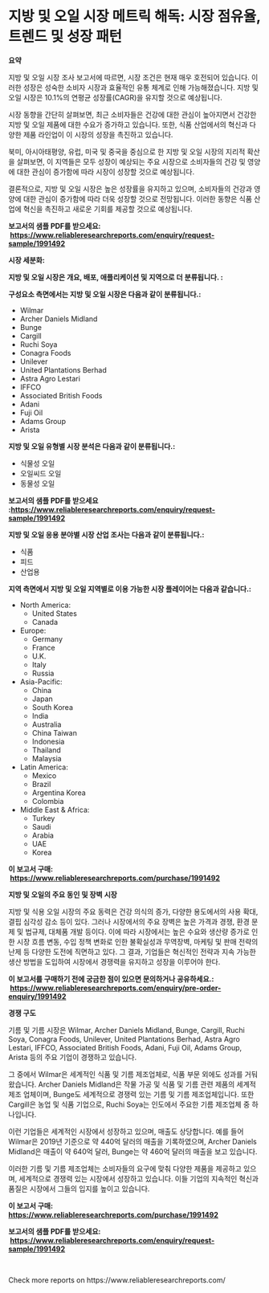 <p><h1>지방 및 오일 시장 메트릭 해독: 시장 점유율, 트렌드 및 성장 패턴</h1></p><p><strong>요약</strong></p>
<p><p>지방 및 오일 시장 조사 보고서에 따르면, 시장 조건은 현재 매우 호전되어 있습니다. 이러한 성장은 성숙한 소비자 시장과 효율적인 유통 체계로 인해 가능해졌습니다. 지방 및 오일 시장은 10.1%의 연평균 성장률(CAGR)을 유지할 것으로 예상됩니다.</p><p>시장 동향을 간단히 살펴보면, 최근 소비자들은 건강에 대한 관심이 높아지면서 건강한 지방 및 오일 제품에 대한 수요가 증가하고 있습니다. 또한, 식품 산업에서의 혁신과 다양한 제품 라인업이 이 시장의 성장을 촉진하고 있습니다.</p><p>북미, 아시아태평양, 유럽, 미국 및 중국을 중심으로 한 지방 및 오일 시장의 지리적 확산을 살펴보면, 이 지역들은 모두 성장이 예상되는 주요 시장으로 소비자들의 건강 및 영양에 대한 관심이 증가함에 따라 시장이 성장할 것으로 예상됩니다.</p><p>결론적으로, 지방 및 오일 시장은 높은 성장률을 유지하고 있으며, 소비자들의 건강과 영양에 대한 관심이 증가함에 따라 더욱 성장할 것으로 전망됩니다. 이러한 동향은 식품 산업에 혁신을 촉진하고 새로운 기회를 제공할 것으로 예상됩니다.</p></p>
<p><strong>보고서의 샘플 PDF를 받으세요: &nbsp;<a href="https://www.reliableresearchreports.com/enquiry/request-sample/1991492">https://www.reliableresearchreports.com/enquiry/request-sample/1991492</a></strong></p>
<p><strong>시장 세분화:</strong></p>
<p><strong> 지방 및 오일 시장은 개요, 배포, 애플리케이션 및 지역으로 더 분류됩니다. :</strong></p>
<p><strong>구성요소 측면에서는 지방 및 오일 시장은 다음과 같이 분류됩니다.:</strong></p>
<p><ul><li>Wilmar</li><li>Archer Daniels Midland</li><li>Bunge</li><li>Cargill</li><li>Ruchi Soya</li><li>Conagra Foods</li><li>Unilever</li><li>United Plantations Berhad</li><li>Astra Agro Lestari</li><li>IFFCO</li><li>Associated British Foods</li><li>Adani</li><li>Fuji Oil</li><li>Adams Group</li><li>Arista</li></ul></p>
<p><strong> 지방 및 오일 유형별 시장 분석은 다음과 같이 분류됩니다.:</strong></p>
<p><ul><li>식물성 오일</li><li>오일씨드 오일</li><li>동물성 오일</li></ul></p>
<p><strong>보고서의 샘플 PDF를 받으세요 :<a href="https://www.reliableresearchreports.com/enquiry/request-sample/1991492">https://www.reliableresearchreports.com/enquiry/request-sample/1991492</a></strong></p>
<p><strong> 지방 및 오일 응용 분야별 시장 산업 조사는 다음과 같이 분류됩니다.:</strong></p>
<p><ul><li>식품</li><li>피드</li><li>산업용</li></ul></p>
<p><strong>지역 측면에서 지방 및 오일 지역별로 이용 가능한 시장 플레이어는 다음과 같습니다.:</strong></p>
<p><ul>
    <li>
        North America:
        <ul>
            <li>United States</li>
            <li>Canada</li>
        </ul>
    </li>
    <li>
        Europe:
        <ul>
            <li>Germany</li>
            <li>France</li>
            <li>U.K.</li>
            <li>Italy</li>
            <li>Russia</li>
        </ul>
    </li>
    <li>
        Asia-Pacific:
        <ul>
            <li>China</li>
            <li>Japan</li>
            <li>South Korea</li>
            <li>India</li>
            <li>Australia</li>
            <li>China Taiwan</li>
            <li>Indonesia</li>
            <li>Thailand</li>
            <li>Malaysia</li>
        </ul>
    </li>
    <li>
        Latin America:
        <ul>
            <li>Mexico</li>
            <li>Brazil</li>
            <li>Argentina Korea</li>
            <li>Colombia</li>
        </ul>
    </li>
    <li>
        Middle East & Africa:
        <ul>
            <li>Turkey</li>
            <li>Saudi</li>
            <li>Arabia</li>
            <li>UAE</li>
            <li>Korea</li>
        </ul>
    </li>
    </ul></p>
<p><strong>이 보고서 구매: &nbsp;<a href="https://www.reliableresearchreports.com/purchase/1991492">https://www.reliableresearchreports.com/purchase/1991492</a></strong></p>
<p><strong>지방 및 오일의 주요 동인 및 장벽 시장</strong></p>
<p><p>지방 및 식용 오일 시장의 주요 동력은 건강 의식의 증가, 다양한 용도에서의 사용 확대, 결핍 심각성 감소 등이 있다. 그러나 시장에서의 주요 장벽은 높은 가격과 경쟁, 환경 문제 및 법규제, 대체품 개발 등이다. 이에 따라 시장에서는 높은 수요와 생산량 증가로 인한 시장 흐름 변동, 수입 정책 변화로 인한 불확실성과 무역장벽, 마케팅 및 판매 전략의 난제 등 다양한 도전에 직면하고 있다. 그 결과, 기업들은 혁신적인 전략과 지속 가능한 생산 방법을 도입하여 시장에서 경쟁력을 유지하고 성장을 이루어야 한다.</p></p>
<p><strong>이 보고서를 구매하기 전에 궁금한 점이 있으면 문의하거나 공유하세요.: &nbsp;<a href="https://www.reliableresearchreports.com/enquiry/pre-order-enquiry/1991492">https://www.reliableresearchreports.com/enquiry/pre-order-enquiry/1991492</a></strong></p>
<p><strong>경쟁 구도</strong></p>
<p><p>기름 및 기름 시장은 Wilmar, Archer Daniels Midland, Bunge, Cargill, Ruchi Soya, Conagra Foods, Unilever, United Plantations Berhad, Astra Agro Lestari, IFFCO, Associated British Foods, Adani, Fuji Oil, Adams Group, Arista 등의 주요 기업이 경쟁하고 있습니다. </p><p>그 중에서 Wilmar은 세계적인 식품 및 기름 제조업체로, 식품 부문 외에도 성과를 거둬왔습니다. Archer Daniels Midland은 작물 가공 및 식품 및 기름 관련 제품의 세계적 제조 업체이며, Bunge도 세계적으로 경쟁력 있는 기름 및 기름 제조업체입니다. 또한 Cargill은 농업 및 식품 기업으로, Ruchi Soya는 인도에서 주요한 기름 제조업체 중 하나입니다.</p><p>이런 기업들은 세계적인 시장에서 성장하고 있으며, 매출도 상당합니다. 예를 들어 Wilmar은 2019년 기준으로 약 440억 달러의 매출을 기록하였으며, Archer Daniels Midland은 매출이 약 640억 달러, Bunge는 약 460억 달러의 매출을 보고 있습니다.</p><p>이러한 기름 및 기름 제조업체는 소비자들의 요구에 맞춰 다양한 제품을 제공하고 있으며, 세계적으로 경쟁력 있는 시장에서 성장하고 있습니다. 이들 기업의 지속적인 혁신과 품질은 시장에서 그들의 입지를 높이고 있습니다.</p></p>
<p><strong>이 보고서 구매: &nbsp; <a href="https://www.reliableresearchreports.com/purchase/1991492">https://www.reliableresearchreports.com/purchase/1991492</a></strong></p>
<p><strong>보고서의 샘플 PDF를 받으세요: &nbsp;<a href="https://www.reliableresearchreports.com/enquiry/request-sample/1991492">https://www.reliableresearchreports.com/enquiry/request-sample/1991492</a></strong><strong></strong></p>
<p>&nbsp;</p>
<p>Check more reports on https://www.reliableresearchreports.com/</p>